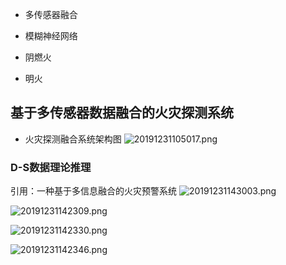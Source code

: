 - 多传感器融合
- 模糊神经网络

- 阴燃火
- 明火
## 基于多传感器数据融合的火灾探测系统
- 火灾探测融合系统架构图
![20191231105017.png](https://i.loli.net/2019/12/31/LscqjK5GO8lTfRI.png)
### D-S数据理论推理
引用：一种基于多信息融合的火灾预警系统
![20191231143003.png](https://i.loli.net/2019/12/31/8PqOios3wYTcHme.png)

![20191231142309.png](https://i.loli.net/2019/12/31/tsXBRAoip3U97VL.png)

![20191231142330.png](https://i.loli.net/2019/12/31/1LatOlQp59RwNsK.png)

![20191231142346.png](https://i.loli.net/2019/12/31/XuWmAsQKFgqetBT.png)

